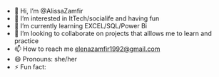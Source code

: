 - 👋 Hi, I’m @AlissaZamfir
- 👀 I’m interested in ItTech/socialife and having fun
- 🌱 I’m currently learning EXCEL/SQL/Power Bi
- 💞️ I’m looking to collaborate on projects that  alllows me to learn and practice 
- 📫 How to reach me elenazamfir1992@gmail.com
- 😄 Pronouns: she/her
- ⚡ Fun fact:

<!---
AlissaZamfir/AlissaZamfir is a ✨ special ✨ repository because its `README.md` (this file) appears on your GitHub profile.
You can click the Preview link to take a look at your changes.
--->
